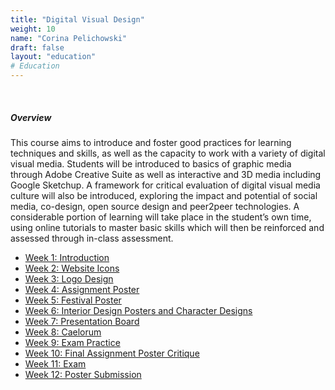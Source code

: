 ```yaml
---
title: "Digital Visual Design"
weight: 10
name: "Corina Pelichowski"
draft: false
layout: "education"
# Education
---
```

<br>
<div class="container">
    <h5>Overview</h5>
    <p>
        This course aims to introduce and foster good practices for learning techniques and skills, as well as the capacity to work with a variety of digital visual media. Students will be introduced to basics of graphic media through Adobe Creative Suite as well as interactive and 3D media including Google Sketchup. A framework for critical evaluation of digital visual media culture will also be introduced, exploring the impact and potential of social media, co-design, open source design and peer2peer technologies. A considerable portion of learning will take place in the student’s own time, using online tutorials to master basic skills which will then be reinforced and assessed through in-class assessment.
    </p>
    <ul class="master-design-links">
         <a href="/travels"><li>Week 1: Introduction</li></a>
         <a href="/travels"><li>Week 2: Website Icons</li></a>
         <a href="/travels"><li>Week 3: Logo Design</li></a>
         <a href="/travels"><li>Week 4: Assignment Poster</li></a>
         <a href="/travels"><li>Week 5: Festival Poster</li></a>
         <a href="/travels"><li>Week 6: Interior Design Posters and Character Designs</li></a>
         <a href="/travels"><li>Week 7: Presentation Board</li></a>
         <a href="/travels"><li>Week 8: Caelorum</li></a>
         <a href="/travels"><li>Week 9: Exam Practice</li></a>
         <a href="/travels"><li>Week 10: Final Assignment Poster Critique</li></a>
         <a href="/travels"><li>Week 11: Exam</li></a>
         <a href="/travels"><li>Week 12: Poster Submission</li></a>
    </ul>
</div>